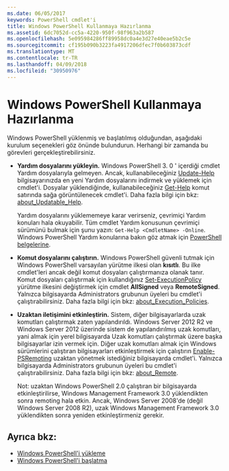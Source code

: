 ```yaml
---
ms.date: 06/05/2017
keywords: PowerShell cmdlet'i
title: Windows PowerShell Kullanmaya Hazırlanma
ms.assetid: 6dc7052d-cc5a-4220-950f-98f963a2b587
ms.openlocfilehash: 5e095984286ff89958dc0a4e3d27e40eae5b2c5e
ms.sourcegitcommit: cf195b090b3223fa4917206dfec7f0b603873cdf
ms.translationtype: MT
ms.contentlocale: tr-TR
ms.lasthandoff: 04/09/2018
ms.locfileid: "30950976"
---
```

# <a name="getting-ready-to-use-windows-powershell"></a>Windows PowerShell Kullanmaya Hazırlanma
Windows PowerShell yüklenmiş ve başlatılmış olduğundan, aşağıdaki kurulum seçenekleri göz önünde bulundurun. Herhangi bir zamanda bu görevleri gerçekleştirebilirsiniz.

- **Yardım dosyalarını yükleyin.** Windows PowerShell 3. 0 ' içerdiği cmdlet Yardım dosyalarıyla gelmeyen. Ancak, kullanabileceğiniz [Update-Help](/powershell/module/microsoft.powershell.core/update-help) bilgisayarınızda en yeni Yardım dosyalarını indirmek ve yüklemek için cmdlet'i. Dosyalar yüklendiğinde, kullanabileceğiniz [Get-Help](/powershell/module/microsoft.powershell.core/get-help) komut satırında sağa görüntülenecek cmdlet'i. Daha fazla bilgi için bkz: [about_Updatable_Help](/powershell/module/microsoft.powershell.core/about/about_updatable_help).

    Yardım dosyalarını yüklememeye karar verirseniz, çevrimiçi Yardım konuları hala okuyabilir. Tüm cmdlet Yardım konusunun çevrimiçi sürümünü bulmak için şunu yazın: `Get-Help <CmdletName> -Online`. Windows PowerShell Yardım konularına bakın göz atmak için [PowerShell belgelerine](/powershell/scripting).

- **Komut dosyalarını çalıştırın.** Windows PowerShell güvenli tutmak için Windows PowerShell varsayılan yürütme ilkesi olan **kısıtlı**. Bu ilke cmdlet'leri ancak değil komut dosyaları çalıştırmanıza olanak tanır. Komut dosyaları çalıştırmak için kullandığınız [Set-ExecutionPolicy](/powershell/module/microsoft.powershell.security/set-executionpolicy) yürütme ilkesini değiştirmek için cmdlet **AllSigned** veya **RemoteSigned**. Yalnızca bilgisayarda Administrators grubunun üyeleri bu cmdlet'i çalıştırabilirsiniz. Daha fazla bilgi için bkz: [about_Execution_Policies](/powershell/module/microsoft.powershell.core/about/about_execution_policies).

- **Uzaktan iletişimini etkinleştirin.** Sistem, diğer bilgisayarlarda uzak komutları çalıştırmak zaten yapılandırıldı. Windows Server 2012 R2 ve Windows Server 2012 üzerinde sistem de yapılandırılmış uzak komutları, yani almak için yerel bilgisayarda Uzak komutları çalıştırmak üzere başka bilgisayarlar izin vermek için. Diğer uzak komutları almak için Windows sürümlerini çalıştıran bilgisayarları etkinleştirmek için çalıştırın [Enable-PSRemoting](/powershell/module/microsoft.powershell.core/enable-psremoting) uzaktan yönetmek istediğiniz bilgisayarda cmdlet'i. Yalnızca bilgisayarda Administrators grubunun üyeleri bu cmdlet'i çalıştırabilirsiniz. Daha fazla bilgi için bkz: [about_Remote](/powershell/module/microsoft.powershell.core/about/about_remote).

    Not: uzaktan Windows PowerShell 2.0 çalıştıran bir bilgisayarda etkinleştirilirse, Windows Management Framework 3.0 yüklendikten sonra remoting hala etkin. Ancak, Windows Server 2008'de (değil Windows Server 2008 R2), uzak Windows Management Framework 3.0 yüklendikten sonra yeniden etkinleştirmeniz gerekir.

## <a name="see-also"></a>Ayrıca bkz:
- [Windows PowerShell'i yükleme](../setup/Installing-Windows-PowerShell.md)
- [Windows PowerShell'i başlatma](/powershell/scripting/setup/starting-windows-powershell)